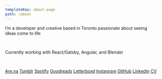 ```yaml
---
templateKey: about-page
path: /about
---
```

I’m a developer and creative based in Toronto passionate about seeing ideas come to life

<br/>

Currently working with React/Gatsby, Angular, and Blender 

<br/>

[Are.na](Http://are.na/tiffany-bouchard)
[Tumblr](http://cakebagel.tumblr.com) [Spotify](https://open.spotify.com/playlist/0JGO3dNg40nYXNtM4BTq9C?si=04d7c6b7224145f9)
[Goodreads](https://goodreads.com/user/show/135943497-tiffany-bouchard) [Letterboxd](https://letterboxd.com/tiffbouchard)[](HTTPS://letterboxd.com/tiffbouchard)
[Instagram](Http://Instagram.com/tiffbouchard)
[GitHub](HTTPS://github.com/tiffbouchard)
[Linkedin](HTTPS://linkedin.com/in/tiffanybouchard)[](HTTPS://linkedin.com/in/tiffanybouchard)
[CV](https://indd.adobe.com/view/2ac36af3-2482-4c04-b99a-5622bebffd5a)